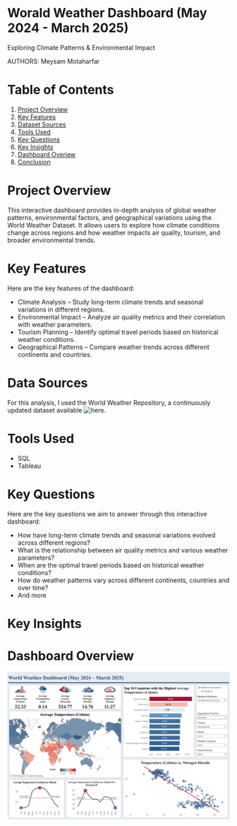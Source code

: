 Worald Weather Dashboard (May 2024 - March 2025)
================================================

Exploring Climate Patterns & Environmental Impact

AUTHORS: Meysam Motaharfar 

# Table of Contents
1. [Project Overview](#Project-Overview)
2. [Key Features](#Key-Features)
3. [Dataset Sources](#Dataset-Overview-and-Feature-Dictionary)
4. [Tools Used](#Tools-Used)
5. [Key Questions](#Key-Questions)
6. [Key Insights](#Key-Insights)
7. [Dashboard Overiew](#Dashboard-Overview)
8. [Conclusion](#Conclusion)

# Project Overview

This interactive dashboard provides in-depth analysis of global weather patterns, environmental factors, and geographical variations using the World Weather Dataset. It allows users to explore how climate conditions change across regions and how weather impacts air quality, tourism, and broader environmental trends.

# Key Features

Here are the key features of the dashboard:

* Climate Analysis – Study long-term climate trends and seasonal variations in different regions.
* Environmental Impact – Analyze air quality metrics and their correlation with weather parameters.
* Tourism Planning – Identify optimal travel periods based on historical weather conditions.
* Geographical Patterns – Compare weather trends across different continents and countries.

# Data Sources

For this analysis, I used the World Weather Repository, a continuously updated dataset available ![here](https://www.kaggle.com/datasets/nelgiriyewithana/global-weather-repository/data). 

# Tools Used

* SQL
* Tableau

# Key Questions

Here are the key questions we aim to answer through this interactive dashboard:

* How have long-term climate trends and seasonal variations evolved across different regions?
* What is the relationship between air quality metrics and various weather parameters?
* When are the optimal travel periods based on historical weather conditions?
* How do weather patterns vary across different continents, countries and over time?
* And more

# Key Insights

# Dashboard Overview

<div style="text-align: center;">
    <img width="700" alt="image" src="World Weather Dashboard.png">
</div>







